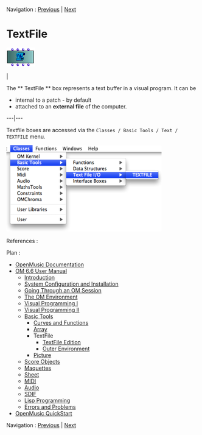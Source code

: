 Navigation : [Previous](ArrayTools "page précédente\(Class-Array
Tools\)") | [Next](TextFileEdition "Next\(TextFile
Edition\)")

# TextFile

![](../res/textfilebox_icon.png)

|

The ** TextFile ** box represents a text buffer in a visual program. It can be

  * internal to a patch - by default
  * attached to an **external file** of the computer.

  
---|---  
  
Textfile boxes are accessed via the `Classes / Basic Tools / Text / TEXTFILE`
menu.

![](../res/textclass.png)

References :

Plan :

  * [OpenMusic Documentation](OM-Documentation)
  * [OM 6.6 User Manual](OM-User-Manual)
    * [Introduction](00-Sommaire)
    * [System Configuration and Installation](Installation)
    * [Going Through an OM Session](Goingthrough)
    * [The OM Environment](Environment)
    * [Visual Programming I](BasicVisualProgramming)
    * [Visual Programming II](AdvancedVisualProgramming)
    * [Basic Tools](BasicObjects)
      * [Curves and Functions](CurvesAndFunctions)
      * [Array](ClassArray)
      * TextFile
        * [TextFile Edition](TextFileEdition)
        * [Outer Environment](TextFileEnvironment)
      * [Picture](Picture)
    * [Score Objects](ScoreObjects)
    * [Maquettes](Maquettes)
    * [Sheet](Sheet)
    * [MIDI](MIDI)
    * [Audio](Audio)
    * [SDIF](SDIF)
    * [Lisp Programming](Lisp)
    * [Errors and Problems](errors)
  * [OpenMusic QuickStart](QuickStart-Chapters)

Navigation : [Previous](ArrayTools "page précédente\(Class-Array
Tools\)") | [Next](TextFileEdition "Next\(TextFile
Edition\)")


